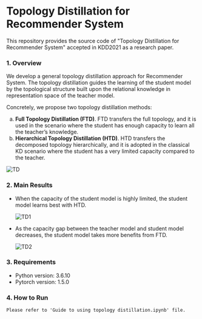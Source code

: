 # Topology Distillation for Recommender System
This repository provides the source code of "Topology Distillation for Recommender System" accepted in KDD2021 as a research paper.

### 1. Overview
We develop a general topology distillation approach for Recommender System.
The topology distillation guides the learning of the student model by the topological structure built upon the relational knowledge in representation space of the teacher model.

Concretely, we propose two topology distillation methods: 

  <ol type="a">
  <li><b>Full Topology Distillation (FTD)</b>. 
      FTD transfers the full topology, and it is used in the scenario where the student has enough capacity to learn all the teacher’s knowledge.</li>
  
  <li><b>Hierarchical Topology Distillation (HTD)</b>. HTD transfers the decomposed topology hierarchically, and it is adopted in the classical KD scenario where the student has a very limited capacity compared to the teacher.</li>
  </ol>

![TD](https://user-images.githubusercontent.com/68782810/131844039-3b486337-b6aa-44d9-a922-907f2546d9b5.png)


### 2. Main Results

- When the capacity of the student model is highly limited, the student model learns best with HTD.

  ![TD1](https://user-images.githubusercontent.com/68782810/124361145-8a4ddc00-dc68-11eb-8a2f-1e93efd26184.jpg)

- As the capacity gap between the teacher model and student model decreases, the student model takes more benefits from FTD.

  ![TD2](https://user-images.githubusercontent.com/68782810/124361147-8b7f0900-dc68-11eb-8ccd-bfe93131c7b0.jpg)


### 3. Requirements
- Python version: 3.6.10
- Pytorch version: 1.5.0

### 4. How to Run
```
Please refer to 'Guide to using topology distillation.ipynb' file.
```
